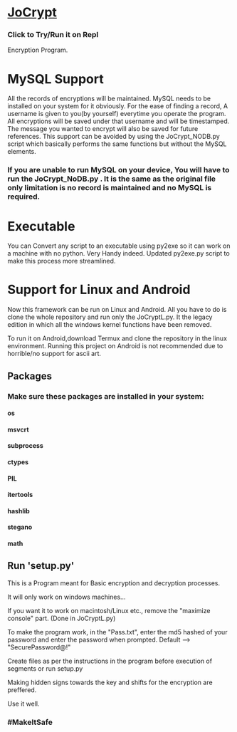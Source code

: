 # [JoCrypt](http://jocrypt.sidjo.repl.run)
### Click to Try/Run it on Repl

Encryption Program.

# MySQL Support

All the records of encryptions will be maintained. MySQL needs to be installed on your system for it obviously.
For the ease of finding a record, A username is given to you(by yourself) everytime you operate the program.
All encryptions will be saved under that username and will be timestamped. The message you wanted to encrypt will also be saved for future references.
This support can be avoided by using the JoCrypt_NODB.py script which basically performs the same functions but without the MySQL elements.

### If you are unable to run MySQL on your device, You will have to run the JoCrypt_NoDB.py . It is the same as the original file only limitation is no record is maintained and no MySQL is required. 


# Executable

You can Convert any script to an executable using py2exe so it can work on a machine with no python.
Very Handy indeed. Updated py2exe.py script to make this process more streamlined.


# Support for Linux and Android
Now this framework can be run on Linux and Android.
All you have to do is clone the whole repository and run only the JoCryptL.py.
It the legacy edition in which all the windows kernel functions have been removed.

To run it on Android,download Termux and clone the repository in the linux environment.
Running this project on Android is not recommended due to horrible/no support for ascii art.

## Packages
### Make sure these packages are installed in your system:
#### os
#### msvcrt
#### subprocess
#### ctypes
#### PIL
#### itertools
#### hashlib
#### stegano
#### math

## Run 'setup.py'

This is a Program meant for Basic encryption and decryption processes.

It will only work on windows machines...

If you want it to work on macintosh/Linux etc., remove the "maximize console" part. (Done in JoCryptL.py)

To make the program work, in the "Pass.txt", enter the md5 hashed of your password and enter the password when prompted. Default --> "SecurePassword@!"

Create files as per the instructions in the program before execution of segments or run setup.py

Making hidden signs towards the key and shifts for the encryption are preffered.

Use it well.

### #MakeItSafe
